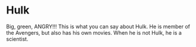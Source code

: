 # Hulk
Big, green, ANGRY!!! This is what you can say about Hulk. He is member of the Avengers, but also has his own movies. When he is not Hulk, he is a scientist.